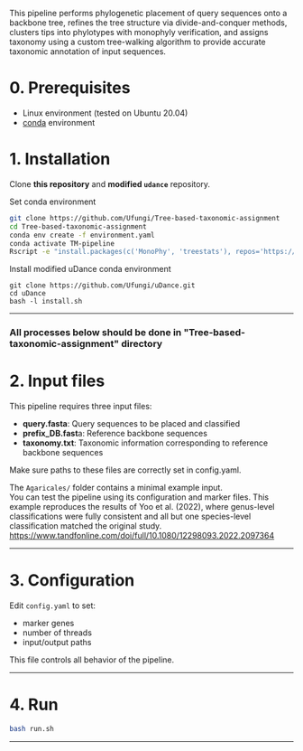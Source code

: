 This pipeline performs phylogenetic placement of query sequences onto a backbone tree, refines the tree structure via divide-and-conquer methods, clusters tips into phylotypes with monophyly verification, and assigns taxonomy using a custom tree-walking algorithm to provide accurate taxonomic annotation of input sequences.

# 0. Prerequisites
* Linux environment (tested on Ubuntu 20.04)
* [conda](https://docs.conda.io/projects/conda/en/latest/user-guide/install/index.html) environment

# 1. Installation
Clone **this repository** and **modified `udance`** repository.

Set conda environment
```bash
git clone https://github.com/Ufungi/Tree-based-taxonomic-assignment
cd Tree-based-taxonomic-assignment
conda env create -f environment.yaml
conda activate TM-pipeline
Rscript -e "install.packages(c('MonoPhy', 'treestats'), repos='https://cloud.r-project.org')"
```

Install modified uDance conda environment
```
git clone https://github.com/Ufungi/uDance.git
cd uDance
bash -l install.sh
```
---
### All processes below should be done in "Tree-based-taxonomic-assignment" directory
# 2. Input files


This pipeline requires three input files:

- **query.fasta**: Query sequences to be placed and classified
- **prefix_DB.fast**a: Reference backbone sequences
- **taxonomy.txt**: Taxonomic information corresponding to reference backbone sequences

Make sure paths to these files are correctly set in config.yaml.

The `Agaricales/` folder contains a minimal example input.  
You can test the pipeline using its configuration and marker files.
This example reproduces the results of Yoo et al. (2022), where genus-level classifications were fully consistent and all but one species-level classification matched the original study.
https://www.tandfonline.com/doi/full/10.1080/12298093.2022.2097364

---

# 3. Configuration

Edit `config.yaml` to set:
- marker genes
- number of threads
- input/output paths

This file controls all behavior of the pipeline.

---

# 4. Run

```bash
bash run.sh
```

---
